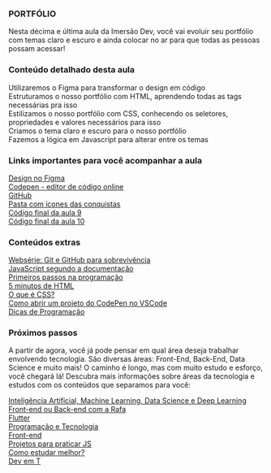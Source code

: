 ### PORTFÓLIO

Nesta décima e última aula da Imersão Dev, você vai evoluir seu portfólio com temas claro e escuro e ainda colocar no ar para que todas as pessoas possam acessar!   

### Conteúdo detalhado desta aula   
Utilizaremos o Figma para transformar o design em código   
Estruturamos o nosso portfólio com HTML, aprendendo todas as tags necessárias pra isso   
Estilizamos o nosso portfólio com CSS, conhecendo os seletores, propriedades e valores necessários para isso   
Criamos o tema claro e escuro para o nosso portfólio   
Fazemos a lógica em Javascript para alterar entre os temas    

### Links importantes para você acompanhar a aula   

[Design no Figma](https://www.figma.com/file/I4p9ndfOKgjDKalFwd5ASr/Imers%C3%A3o-Dev---Aula-10?node-id=0%3A1)   
[Codepen - editor de código online](https://codepen.io/)   
[GitHub](https://github.com/)   
[Pasta com ícones das conquistas](https://drive.google.com/drive/folders/1QjIKZdSj12SlEi_GLuuY9mC6Z_s9dHU9)   
[Código final da aula 9](https://codepen.io/imersao-dev/pen/bGWyerL)  
[Código final da aula 10](https://codepen.io/imersao-dev/pen/VwbOjYL)   

### Conteúdos extras  
[Websérie: Git e GitHub para sobrevivência](https://www.youtube.com/playlist?list=PLh2Y_pKOa4Uf-cUQOVNGlz_GVHx8QYoE6)   
[JavaScript segundo a documentação](https://developer.mozilla.org/pt-BR/docs/Web/JavaScript)  
[Primeiros passos na programação](https://hipsters.tech/primeiros-passos-na-programacao-a-imersao-dev-hipsters-ponto-tech-243/)   
[5 minutos de HTML](https://www.youtube.com/watch?v=3oSIqIqzN3M)   
[O que é CSS?](https://www.youtube.com/watch?v=LWU2OR19ZG4)  
[Como abrir um projeto do CodePen no VSCode](https://www.youtube.com/watch?v=xvkuNF_8Coc)  
[Dicas de Programação](https://www.youtube.com/watch?v=xvkuNF_8Coc)   

### Próximos passos
A partir de agora, você já pode pensar em qual área deseja trabalhar envolvendo tecnologia. São diversas áreas: Front-End, Back-End, Data Science e muito mais! O caminho é longo, mas com muito estudo e esforço, você chegará lá! Descubra mais informações sobre áreas da tecnologia e estudos com os conteúdos que separamos para você:  

[Inteligência Artificial, Machine Learning, Data Science e Deep Learning](https://www.youtube.com/playlist?list=PLMdYygf53DP7YZiFUtGTWJJlvynRyrna-)   
[Front-end ou Back-end com a Rafa](https://www.youtube.com/playlist?list=PLhkO7OMKgT_oXQtrM2JjR-AzH0-v4kRzn)   
[Flutter](https://www.youtube.com/watch?v=J4BVaXkwmM8)  
[Programação e Tecnologia](https://www.youtube.com/playlist?list=PLhkO7OMKgT_qEXMteR9O0M3DyKq1OvC_h)  
[Front-end](https://www.youtube.com/playlist?list=PLhkO7OMKgT_p3VoB47VHdLGpYTzxYTv8R)  
[Projetos para praticar JS](https://www.youtube.com/playlist?list=PLTcmLKdIkOWntJJVhd0etFmdN8bWXJif9)  
[Como estudar melhor?](https://www.youtube.com/playlist?list=PL-kOa62ayb1wQPeBChJ6KBILRLL2AHoZU)  
[Dev em T](https://www.alura.com.br/dev-em-t)   
